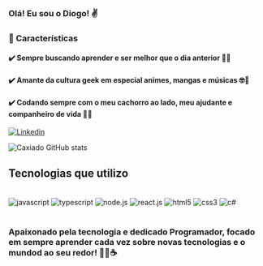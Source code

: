 ### Olá! Eu sou o Diogo! ✌️

### 🔘 Características
      
#### ✔️ Sempre buscando aprender e ser melhor que o dia anterior 🚀🌠
#### ✔️ Amante da cultura geek em especial animes, mangas e músicas 🤓🎵
#### ✔️ Codando sempre com o meu cachorro ao lado, meu ajudante e companheiro de vida 🐶🦴

[![Linkedin](https://img.shields.io/badge/LinkedIn-0077B5?style=for-the-badge&logo=linkedin&logoColor=white)](https://www.linkedin.com/in/diogocaxiado/)

![Caxiado GitHub stats](https://github-readme-stats.vercel.app/api?username=DiogoCaxiado&show_icons=true&theme=radical)

## Tecnologias que utilizo

<div style="display: inline_block"><br/>
    <img align="center" alt="javascript" src="https://img.shields.io/badge/JavaScript-F7DF1E?style=for-the-badge&logo=javascript&logoColor=black" />
    <img align="center" alt="typescript" src="https://img.shields.io/badge/TypeScript-007ACC?style=for-the-badge&logo=typescript&logoColor=white" />
    <img align="center" alt="node.js" src="https://img.shields.io/badge/Node.js-43853D?style=for-the-badge&logo=node.js&logoColor=white" />
    <img align="center" alt="react.js" src="https://img.shields.io/badge/React-20232A?style=for-the-badge&logo=react&logoColor=61DAFB" />
    <img align="center" alt="html5" src="https://img.shields.io/badge/HTML5-E34F26?style=for-the-badge&logo=html5&logoColor=white" />
    <img align="center" alt="css3" src="https://img.shields.io/badge/CSS3-1572B6?style=for-the-badge&logo=css3&logoColor=white" />
    <img align="center" alt="c#" src="https://img.shields.io/badge/C%23-239120?style=for-the-badge&logo=c-sharp&logoColor=white" />
</div><br/>

### Apaixonado pela tecnologia e dedicado Programador, focado em sempre aprender cada vez sobre novas tecnologias e o mundod ao seu redor! 👨‍💻☕ 

